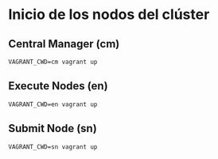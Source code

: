 # Inicio de los nodos del clúster

## Central Manager (cm)

``` 
VAGRANT_CWD=cm vagrant up
``` 

## Execute Nodes (en)

``` 
VAGRANT_CWD=en vagrant up
``` 

## Submit Node (sn)

``` 
VAGRANT_CWD=sn vagrant up
``` 

